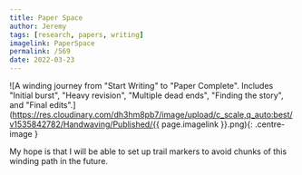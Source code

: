 ```yaml
---
title: Paper Space
author: Jeremy
tags: [research, papers, writing]
imagelink: PaperSpace
permalink: /569
date: 2022-03-23
---
```


![A winding journey from "Start Writing" to "Paper Complete". Includes "Initial burst", "Heavy revision", "Multiple dead ends", "Finding the story", and "Final edits".](https://res.cloudinary.com/dh3hm8pb7/image/upload/c_scale,q_auto:best/v1535842782/Handwaving/Published/{{ page.imagelink }}.png){: .centre-image }

My hope is that I will be able to set up trail markers to avoid chunks of this winding path in the future.
